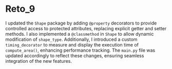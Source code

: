 # Reto_9
I updated the `Shape` package by adding `@property` decorators to provide controlled access to protected attributes, replacing explicit getter and setter methods. I also implemented a `@classmethod` in `Shape` to allow dynamic modification of `shape_type`. Additionally, I introduced a custom `timing_decorator` to measure and display the execution time of `compute_area()`, enhancing performance tracking. The `main.py` file was updated accordingly to reflect these changes, ensuring seamless integration of the new features.
